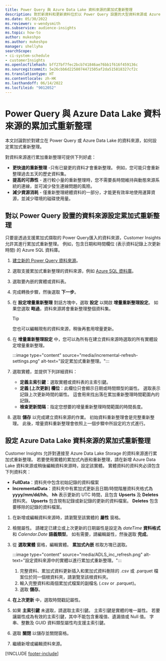 ```yaml
---
title: Power Query 與 Azure Data Lake 資料來源的累加式重新整理
description: 對於新資料和更新資料位於以 Power Query 設置的大型資料來源或 Azure data lake 資料來源，進行重新整理。
ms.date: 05/30/2022
ms.reviewer: v-wendysmith
ms.subservice: audience-insights
ms.topic: how-to
author: mukeshpo
ms.author: mukeshpo
manager: shellyha
searchScope:
- ci-system-schedule
- customerInsights
ms.openlocfilehash: bff27bf7fec2bcb741846ae76bb1f616f459136c
ms.sourcegitcommit: 5e26cbb6d2258074471505af2da515818327cf2c
ms.translationtype: HT
ms.contentlocale: zh-HK
ms.lasthandoff: 06/14/2022
ms.locfileid: "9012052"
---
```

# <a name="incremental-refresh-for-power-query-and-azure-data-lake-data-sources"></a>Power Query 與 Azure Data Lake 資料來源的累加式重新整理

本文討論對於對建立在 Power Query 或 Azure Data Lake 的資料來源，如何設定累加式重新整理。

對資料來源進行累加重新整理可提供下列好處：

- **更快速的重新整理** -只有已變更的資料才會重新整理。 例如，您可能只會重新整理過去五天的歷史資料集。
- **提高的可靠性** - 進行較小量的重新整理時，您不需要長時間維持與動態來源系統的連線，並可減少發生連線問題的風險。
- **減少資源消耗** - 僅重新整理總體資料的一部分，才能更有效率地使用運算資源，並減少環境的磁碟使用量。

## <a name="configure-incremental-refresh-for-data-sources-based-on-power-query"></a>對以 Power Query 設置的資料來源設定累加式重新整理

只要是透過支援累加式擷取的 Power Query匯入的資料來源，Customer Insights 允許其進行累加式重新整理。 例如，包含日期和時間欄位 (表示資料記錄上次更新時間) 的 Azure SQL 資料庫。

1. [建立新的 Power Query 資料來源](connect-power-query.md)。

1. 選取支援累加式重新整理的資料來源，例如 [ Azure SQL 資料庫](/power-query/connectors/azuresqldatabase)。

1. 選取要內嵌的實體或資料表。

1. 完成轉換步驟，然後選取 **下一步**。

1. 在 **設定增量重新整理** 對話方塊中，選取 **設定** 以開啟 **增量重新整理設定**。 如果您選取 **略過**，資料來源將會重新整理整個資料集。
   > [!TIP]
   > 您也可以編輯現有的資料來源，稍後再套用增量更新。

1. 在 **增量重新整理設定** 中，您可以為所有在建立資料來源時選取的所有實體設定增量重新整理。

   :::image type="content" source="media/incremental-refresh-settings.png" alt-text="設定累加式重新整理。":::

1. 選取實體，並提供下列詳細資料：

   - **定義主索引鍵**：選取實體或資料表的主索引鍵。
   - **定義 [上次更新] 欄位**：此欄位只會顯示日期或時間類型的屬性。 選取表示記錄上次更新時間的屬性。 這會用來找出落在累加重新整理時間範圍內的記錄。
   - **檢查更新間隔**：指定您想要的增量重新整理時間範圍的時間長度。

1. 選取 **儲存** 以完成建立資料來源的作業。 初始資料重新整理會是完整重新整理。 此後，增量資料重新整理會依照上一個步驟中所設定的方式進行。

## <a name="configure-incremental-refresh-for-azure-data-lake-data-sources"></a>設定 Azure Data Lake 資料來源的累加式重新整理

Customer Insights 允許對連接至 Azure Data Lake Storage 的資料來源進行累加式重新整理。 若要使用實體的累加式內嵌和重新整理，請在新增 Azure Data Lake 資料來源或稍後編輯資料來源時，設定該實體。 實體資料的資料夾必須包含下列資料夾：

- **FullData**：資料夾中包含初始記錄的資料檔案
- **IncrementalData**：資料夾中有累加式更新且日期/時間階層資料夾格式為 **yyyy/mm/dd/hh**。 **hh** 表示更新的 UTC 時間，且包含 **Upserts** 及 **Deletes** 資料夾。 **Upserts** 包含現有記錄或新記錄的更新的資料檔案。 **Deletes** 包含要移除的記錄的資料檔案。

1. 在新增或編輯資料來源時，請瀏覽至該實體的 **屬性** 窗格。

1. 檢閱屬性。 請確定已建立或上次更新的日期屬性是設定為 *dateTime* **資料格式** 和 *Calendar.Date* **語義類型**。 如有需要，請編輯屬性，然後選取 **完成**。

1. 從 **選取實體** 窗格，編輯實體。 **累加式內嵌** 核取方塊已選取。

   :::image type="content" source="media/ADLS_inc_refresh.png" alt-text="設定資料來源中的實體以進行累加式重新整理。":::

   1. 完整資料、累加式資料更新插入和累加式資料刪除的 .csv 或 .parquet 檔案位於同一個根資料夾，請瀏覽至該根資料夾。
   1. 輸入完整資料和兩個累加式檔案的副檔名 (\.csv or \.parquet)。
   1. 選取 **儲存**。

1. **在上次更新** 中，選取時間戳記屬性。

1. 如果 **主索引鍵** 未選取，請選取主索引鍵。 主索引鍵是實體的唯一屬性。 若要讓屬性成為有效的主索引鍵，其中不能包含重複值、遺漏值或 Null 值。 字串、整數及 GUID 資料類型屬性均支援主索引鍵。

1. 選取 **關閉** 以儲存並關閉窗格。

1. 繼續新增或編輯資料來源。

[!INCLUDE [footer-include](includes/footer-banner.md)]
